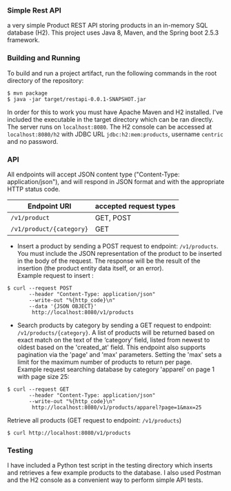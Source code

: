 ### Simple Rest API

a very simple Product REST API storing products in an in-memory SQL database (H2).
This project uses Java 8, Maven, and the Spring boot 2.5.3 framework.

### Building and Running 

To build and run a project artifact, run the following commands in the root directory of the repository:
```console
$ mvn package
$ java -jar target/restapi-0.0.1-SNAPSHOT.jar
```

In order for this to work you must have Apache Maven and H2 installed.
I've included the executable in the target directory which can be ran directly.
The server runs on `localhost:8080`. The H2 console can be accessed at `localhost:8080/h2` with JDBC URL `jdbc:h2:mem:products`, username `centric` and no password.

### API

All endpoints will accept JSON content type ("Content-Type: application/json"), and will respond in
JSON format and with the appropriate HTTP status code.

| Endpoint URI              | accepted request types |
| ------------------------- | ---------------------- |
| `/v1/product`             | GET, POST              |
| `/v1/product/{category}`  | GET                    |

- Insert a product by sending a POST request to endpoint: `/v1/products`.
You must include the JSON representation of the product to be inserted in the body of the request.
The response will be the result of the insertion (the product entity data itself, or an error).  
Example request to insert :
```console
$ curl --request POST                            
       --header "Content-Type: application/json" 
       --write-out "%{http_code}\n"              
       --data '{JSON OBJECT}'
        http://localhost:8080/v1/products
```

- Search products by category by sending a GET request to endpoint: `/v1/products/{category}`. 
A list of products will be returned based on exact match on the 
text of the ‘category’ field, listed from newest to oldest based on the 'created_at' field.
This endpoint also supports pagination via the 'page' and 'max' parameters.
Setting the 'max' sets a limit for the maximum number of products to return per page.  
Example request searching database by category 'apparel' on page 1 with page size 25:
```console
$ curl --request GET                            
       --header "Content-Type: application/json" 
       --write-out "%{http_code}\n"              
        http://localhost:8080/v1/products/apparel?page=1&max=25
```

Retrieve all products (GET request to endpoint: `/v1/products`)
```console
$ curl http://localhost:8080/v1/products
```

### Testing
I have included a Python test script in the testing directory which inserts and retrieves a few example products to the database.
I also used Postman and the H2 console as a convenient way to perform simple API tests.

